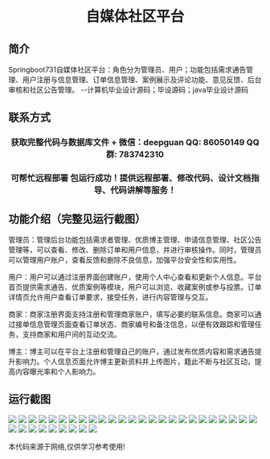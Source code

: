 <p><h1 align="center">自媒体社区平台</h1></p>

## 简介
Springboot731自媒体社区平台：角色分为管理员、用户；功能包括需求通告管理、用户注册与信息管理、订单信息管理、案例展示及评论功能、意见反馈、后台审核和社区公告管理。    --计算机毕业设计源码；毕设源码；java毕业设计源码


## 联系方式
<p><h3 align="center">获取完整代码与数据库文件 + 微信：deepguan QQ: 86050149 QQ群: 783742310</h3></p>
<p><h3 align="center">可帮忙远程部署 包运行成功！提供远程部署、修改代码、设计文档指导、代码讲解等服务！</h3></p>

## 功能介绍（完整见运行截图）
管理员：管理后台功能包括需求者管理、优质博主管理、申请信息管理、社区公告管理等，可以查看、修改、删除订单和用户信息，并进行审核操作。同时，管理员可以管理用户账户，查看反馈和删除不良信息，加强平台安全性和实用性。

用户：用户可以通过注册界面创建账户，使用个人中心查看和更新个人信息。平台首页提供需求通告、优质案例等模块，用户可以浏览、收藏案例或参与投票。订单详情页允许用户查看订单要求，接受任务，进行内容管理与交互。

商家：商家注册界面支持注册和管理商家账户，填写必要的联系信息。商家可以通过接单信息管理页面查看订单状态、商家编号和备注信息，以便有效跟踪和管理任务，支持商家和用户间的互动交流。

博主：博主可以在平台上注册和管理自己的账户，通过发布优质内容和需求通告提升影响力。个人信息页面允许博主更新资料并上传图片，籍此不断与社区互动，提高内容曝光率和个人影响力。


## 运行截图
![](img/001.jpg)
![](img/002.jpg)
![](img/003.jpg)
![](img/004.jpg)
![](img/005.jpg)
![](img/006.jpg)
![](img/007.jpg)
![](img/008.jpg)
![](img/009.jpg)
![](img/010.jpg)
![](img/011.jpg)
![](img/012.jpg)
![](img/013.jpg)
![](img/014.jpg)
![](img/015.jpg)
![](img/016.jpg)
![](img/017.jpg)
![](img/018.jpg)
![](img/019.jpg)
![](img/020.jpg)
![](img/021.jpg)
![](img/022.jpg)
![](img/023.jpg)
![](img/024.jpg)
![](img/025.jpg)
![](img/026.jpg)
![](img/027.jpg)
![](img/028.jpg)
![](img/029.jpg)
![](img/030.jpg)
![](img/031.jpg)
![](img/032.jpg)
![](img/033.jpg)
![](img/034.jpg)

<p>本代码来源于网络,仅供学习参考使用!</p>
